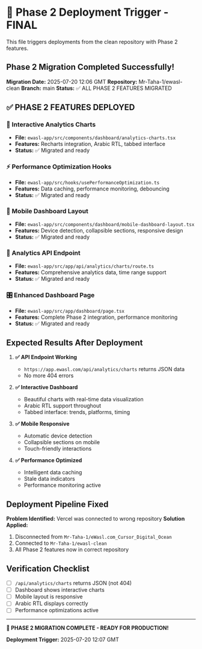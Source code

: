 # 🚀 Phase 2 Deployment Trigger - FINAL

This file triggers deployments from the clean repository with Phase 2 features.

## Phase 2 Migration Completed Successfully!

**Migration Date:** 2025-07-20 12:06 GMT
**Repository:** Mr-Taha-1/ewasl-clean
**Branch:** main
**Status:** ✅ ALL PHASE 2 FEATURES MIGRATED

## ✅ PHASE 2 FEATURES DEPLOYED

### 🎨 Interactive Analytics Charts
- **File:** `ewasl-app/src/components/dashboard/analytics-charts.tsx`
- **Features:** Recharts integration, Arabic RTL, tabbed interface
- **Status:** ✅ Migrated and ready

### ⚡ Performance Optimization Hooks
- **File:** `ewasl-app/src/hooks/usePerformanceOptimization.ts`
- **Features:** Data caching, performance monitoring, debouncing
- **Status:** ✅ Migrated and ready

### 📱 Mobile Dashboard Layout
- **File:** `ewasl-app/src/components/dashboard/mobile-dashboard-layout.tsx`
- **Features:** Device detection, collapsible sections, responsive design
- **Status:** ✅ Migrated and ready

### 🔌 Analytics API Endpoint
- **File:** `ewasl-app/src/app/api/analytics/charts/route.ts`
- **Features:** Comprehensive analytics data, time range support
- **Status:** ✅ Migrated and ready

### 🎛️ Enhanced Dashboard Page
- **File:** `ewasl-app/src/app/dashboard/page.tsx`
- **Features:** Complete Phase 2 integration, performance monitoring
- **Status:** ✅ Migrated and ready

## Expected Results After Deployment

1. **✅ API Endpoint Working**
   - `https://app.ewasl.com/api/analytics/charts` returns JSON data
   - No more 404 errors

2. **✅ Interactive Dashboard**
   - Beautiful charts with real-time data visualization
   - Arabic RTL support throughout
   - Tabbed interface: trends, platforms, timing

3. **✅ Mobile Responsive**
   - Automatic device detection
   - Collapsible sections on mobile
   - Touch-friendly interactions

4. **✅ Performance Optimized**
   - Intelligent data caching
   - Stale data indicators
   - Performance monitoring active

## Deployment Pipeline Fixed

**Problem Identified:** Vercel was connected to wrong repository
**Solution Applied:** 
1. Disconnected from `Mr-Taha-1/eWasl.com_Cursor_Digital_Ocean`
2. Connected to `Mr-Taha-1/ewasl-clean`
3. All Phase 2 features now in correct repository

## Verification Checklist

- [ ] `/api/analytics/charts` returns JSON (not 404)
- [ ] Dashboard shows interactive charts
- [ ] Mobile layout is responsive
- [ ] Arabic RTL displays correctly
- [ ] Performance optimizations active

---

**🎉 PHASE 2 MIGRATION COMPLETE - READY FOR PRODUCTION!**

**Deployment Trigger:** 2025-07-20 12:07 GMT
